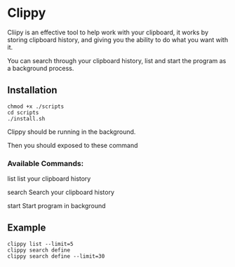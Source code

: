 # Clippy

Cliipy is an effective tool to help work with your clipboard, it works by storing clipboard history, and giving you the ability to do what you want with it.

You can search through your clipboard history, list and start the program as a background process.

## Installation
```shel
chmod +x ./scripts 
cd scripts
./install.sh
```

Clippy should be running in the background.

Then you should exposed to these command
### Available Commands:
  list        list your clipboard history

  search      Search your clipboard history

  start       Start program in background
  
## Example
```shell
clippy list --limit=5
clippy search define
clippy search define --limit=30
```
